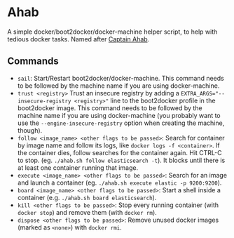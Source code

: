 Ahab
====

A simple docker/boot2docker/docker-machine helper script, to help with tedious docker tasks.
Named after [Captain Ahab](https://en.wikipedia.org/wiki/Captain_Ahab_(Moby-Dick)).

Commands
--------

* `sail`:
  Start/Restart boot2docker/docker-machine. This command needs to be followed by the machine name if you are using docker-machine.
* `trust <registry>`
  Trust an insecure registry by adding a `EXTRA_ARGS="--insecure-registry <registry>"` line to the boot2docker profile in the boot2docker image.
  This command needs to be followed by the machine name if you are using docker-machine
  (you probably want to use the `--engine-insecure-registry` option when creating the machine, though).
* `follow <image_name> <other flags to be passed>`:
  Search for container by image name and follow its logs, like `docker logs -f <container>`.
  If the container dies, follow searches for the container again. Hit CTRL-C to stop.
  (eg. `./ahab.sh follow elasticsearch -t`). It blocks until there is at least one container running that image.
* `execute <image_name> <other flags to be passed>`: Search for an image and launch a container
  (eg. `./ahab.sh execute elastic -p 9200:9200`).
* `board <image_name> <other flags to be passed>`: Start a shell inside a container
  (e.g. `./ahab.sh board elasticsearch`).
* `kill <other flags to be passed>`: Stop every running container (with `docker stop`) and remove them (with `docker rm`).
* `dispose <other flags to be passed>`: Remove unused docker images (marked as `<none>`) with `docker rmi`.
